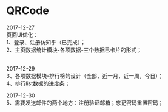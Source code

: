 # QRCode <br>

2017-12-27 <br>
页面UI优化：<br>
1、登录、注册仿知乎（已完成）；<br>
2、主页数据统计模块-各项数据-三个数据已卡片的形式；<br>
<br>

2017-12-29 <br>
3、各项数据模块-排行榜的设计（全部，近一月，近一周，今日）；<br>
4、排行list数据的进度条；<br>

2017-12-30 <br>
5、需要发送邮件的两个地方：注册验证邮箱；忘记密码重置密码；<br>
